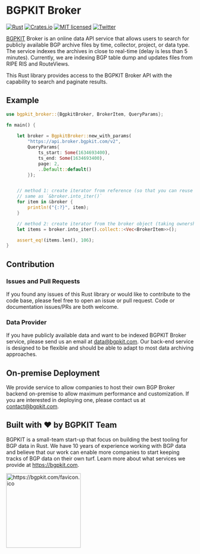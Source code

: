 # BGPKIT Broker

[![Rust](https://github.com/bgpkit/bgpkit-broker/actions/workflows/rust.yml/badge.svg)](https://github.com/bgpkit/bgpkit-broker/actions/workflows/rust.yml)
[![Crates.io][crates-badge]][crates-url]
[![MIT licensed][mit-badge]][mit-url]
[![Twitter][twitter-badge]][twitter-url]


[crates-badge]: https://img.shields.io/crates/v/bgpkit-broker.svg
[crates-url]: https://crates.io/crates/bgpkit-broker
[mit-badge]: https://img.shields.io/badge/license-MIT-blue.svg
[mit-url]: https://github.com/bgpkit/bgpkit-broker/blob/main/LICENSE
[twitter-badge]: https://shields.io/badge/Follow-lightgrey?logo=twitter&style=social
[twitter-url]: https://twitter.com/bgpkit

[BGPKIT](https://bgpkit.com) Broker is an online data API service that allows users to search for publicly available BGP archive
files by time, collector, project, or data type. The service indexes the archives in close to real-time (delay is
less than 5 minutes). Currently, we are indexing BGP table dump and updates files from RIPE RIS and RouteViews.

This Rust library provides access to the BGPKIT Broker API with the capability to search and paginate results. 

## Example

```rust
use bgpkit_broker::{BgpkitBroker, BrokerItem, QueryParams};

fn main() {
    
    let broker = BgpkitBroker::new_with_params(
        "https://api.broker.bgpkit.com/v2",
        QueryParams{
            ts_start: Some(1634693400),
            ts_end: Some(1634693400),
            page: 2,
            ..Default::default()
        });


    // method 1: create iterator from reference (so that you can reuse the broker object)
    // same as `&broker.into_iter()`
    for item in &broker {
        println!("{:?}", item);
    }

    // method 2: create iterator from the broker object (taking ownership)
    let items = broker.into_iter().collect::<Vec<BrokerItem>>();

    assert_eq!(items.len(), 106);
}

```


## Contribution

### Issues and Pull Requests

If you found any issues of this Rust library or would like to contribute to the code base, please feel free to open an 
issue or pull request. Code or documentation issues/PRs are both welcome.

### Data Provider

If you have publicly available data and want to be indexed BGPKIT Broker service, please send us an email at
data@bgpkit.com. Our back-end service is designed to be flexible and should be able to adapt to most data archiving
approaches.

## On-premise Deployment

We provide service to allow companies to host their own BGP Broker backend on-premise to allow maximum
performance and customization. If you are interested in deploying one, please contact us at contact@bgpkit.com.

## Built with ❤️ by BGPKIT Team

BGPKIT is a small-team start-up that focus on building the best tooling for BGP data in Rust. We have 10 years of 
experience working with BGP data and believe that our work can enable more companies to start keeping tracks of BGP data
on their own turf. Learn more about what services we provide at https://bgpkit.com.

<a href="https://bgpkit.com"><img src="https://bgpkit.com/Original%20Logo%20Cropped.png" alt="https://bgpkit.com/favicon.ico" width="200"/></a>
